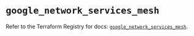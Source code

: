 # `google_network_services_mesh`

Refer to the Terraform Registry for docs: [`google_network_services_mesh`](https://registry.terraform.io/providers/hashicorp/google/6.49.0/docs/resources/network_services_mesh).
